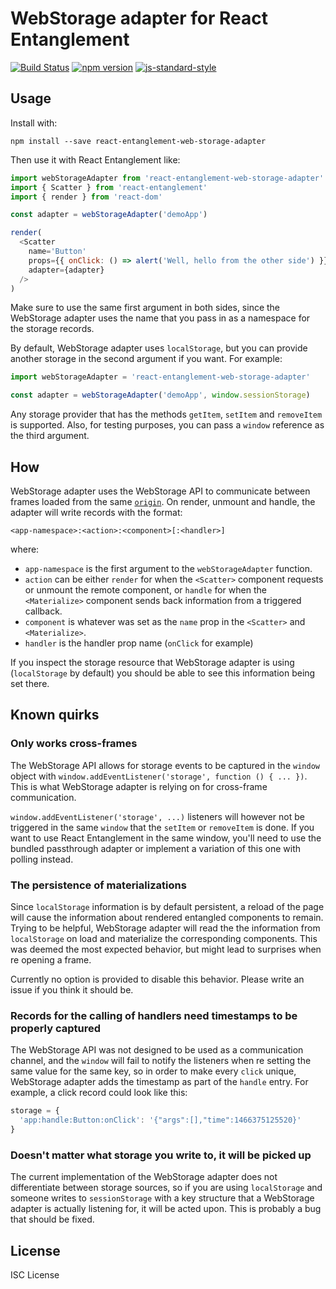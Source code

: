 # WebStorage adapter for React Entanglement
[![Build Status](https://travis-ci.org/react-entanglement/web-storage-adapter.svg)](https://travis-ci.org/react-entanglement/web-storage-adapter)
[![npm version](https://badge.fury.io/js/react-entanglement-web-storage-adapter.svg)](https://badge.fury.io/js/react-entanglement-web-storage-adapter)
[![js-standard-style](https://img.shields.io/badge/code%20style-standard-brightgreen.svg?style=flat)](https://github.com/feross/standard)

## Usage

Install with:

```
npm install --save react-entanglement-web-storage-adapter
```

Then use it with React Entanglement like:

```javascript
import webStorageAdapter from 'react-entanglement-web-storage-adapter'
import { Scatter } from 'react-entanglement'
import { render } from 'react-dom'

const adapter = webStorageAdapter('demoApp')

render(
  <Scatter
    name='Button'
    props={{ onClick: () => alert('Well, hello from the other side') }}
    adapter={adapter}
  />
)
```

Make sure to use the same first argument in both sides, since the WebStorage adapter uses the name that you pass in as a namespace for the storage records.

By default, WebStorage adapter uses `localStorage`, but you can provide another storage in the second argument if you want. For example:

```javascript
import webStorageAdapter = 'react-entanglement-web-storage-adapter'

const adapter = webStorageAdapter('demoApp', window.sessionStorage)
```

Any storage provider that has the methods `getItem`, `setItem` and `removeItem` is supported. Also, for testing purposes, you can pass a `window` reference as the third argument.

## How

WebStorage adapter uses the WebStorage API to communicate between frames loaded from the same [`origin`](https://en.wikipedia.org/wiki/Same-origin_policy). On render, unmount and handle, the adapter will write records with the format:

```
<app-namespace>:<action>:<component>[:<handler>]
```

where:

- `app-namespace` is the first argument to the `webStorageAdapter` function.
- `action` can be either `render` for when the `<Scatter>` component requests or unmount the remote component, or `handle` for when the `<Materialize>` component sends back information from a triggered callback.
- `component` is whatever was set as the `name` prop in the `<Scatter>` and `<Materialize>`.
- `handler` is the handler prop name (`onClick` for example)

If you inspect the storage resource that WebStorage adapter is using (`localStorage` by default) you should be able to see this information being set there.

## Known quirks

### Only works cross-frames

The WebStorage API allows for storage events to be captured in the `window` object with `window.addEventListener('storage', function () { ... })`. This is what WebStorage adapter is relying on for cross-frame communication.

`window.addEventListener('storage', ...)` listeners will however not be triggered in the same `window` that the `setItem` or `removeItem` is done. If you want to use React Entanglement in the same window, you'll need to use the bundled passthrough adapter or implement a variation of this one with polling instead.

### The persistence of materializations

Since `localStorage` information is by default persistent, a reload of the page will cause the information about rendered entangled components to remain. Trying to be helpful, WebStorage adapter will read the the information from `localStorage` on load and materialize the corresponding components. This was deemed the most expected behavior, but might lead to surprises when re opening a frame.

Currently no option is provided to disable this behavior. Please write an issue if you think it should be.

### Records for the calling of handlers need timestamps to be properly captured

The WebStorage API was not designed to be used as a communication channel, and the `window` will fail to notify the listeners when re setting the same value for the same key, so in order to make every `click` unique, WebStorage adapter adds the timestamp as part of the `handle` entry. For example, a click record could look like this:

```javascript
storage = {
  'app:handle:Button:onClick': '{"args":[],"time":1466375125520}'
}
```

### Doesn't matter what storage you write to, it will be picked up

The current implementation of the WebStorage adapter does not differentiate between storage sources, so if you are using `localStorage` and someone writes to `sessionStorage` with a key structure that a WebStorage adapter is actually listening for, it will be acted upon. This is probably a bug that should be fixed.

## License

ISC License
